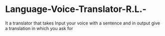 # Language-Voice-Translator-R.L.-
It a translator that takes Input your voice with a sentence and in output give a translation in which you ask for
